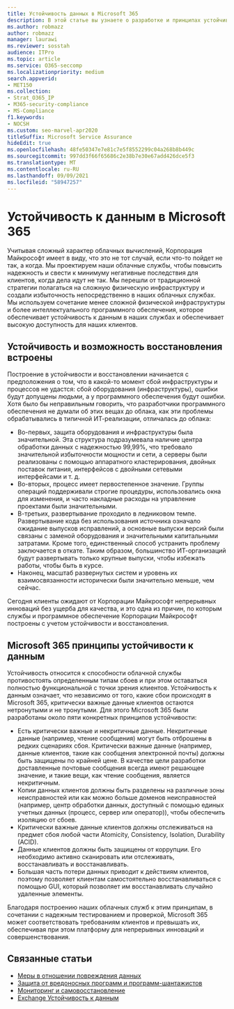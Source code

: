 ```yaml
---
title: Устойчивость данных в Microsoft 365
description: В этой статье вы узнаете о разработке и принципах устойчивости и восстановления данных в Microsoft 365.
ms.author: robmazz
author: robmazz
manager: laurawi
ms.reviewer: sosstah
audience: ITPro
ms.topic: article
ms.service: O365-seccomp
ms.localizationpriority: medium
search.appverid:
- MET150
ms.collection:
- Strat_O365_IP
- M365-security-compliance
- MS-Compliance
f1.keywords:
- NOCSH
ms.custom: seo-marvel-apr2020
titleSuffix: Microsoft Service Assurance
hideEdit: true
ms.openlocfilehash: 48fe50347e7e81c7e5f8552299c04a268b8b449c
ms.sourcegitcommit: 997dd3f66f65686c2e38b7e30e67add426dce5f3
ms.translationtype: MT
ms.contentlocale: ru-RU
ms.lasthandoff: 09/09/2021
ms.locfileid: "58947257"
---
```

# <a name="data-resiliency-in-microsoft-365"></a>Устойчивость к данным в Microsoft 365

Учитывая сложный характер облачных вычислений, Корпорация Майкрософт имеет в виду, что это не тот случай, если что-то пойдет не так, а когда. Мы проектируем наши облачные службы, чтобы повысить надежность и свести к минимуму негативные последствия для клиентов, когда дела идут не так. Мы перешли от традиционной стратегии полагаться на сложную физическую инфраструктуру и создали избыточность непосредственно в наших облачных службах. Мы используем сочетание менее сложной физической инфраструктуры и более интеллектуального программного обеспечения, которое обеспечивает устойчивость к данным в наших службах и обеспечивает высокую доступность для наших клиентов.

## <a name="resiliency-and-recoverability-are-built-in"></a>Устойчивость и возможность восстановления встроены

Построение в устойчивости и восстановлении начинается с предположения о том, что в какой-то момент сбой инфраструктуры и процессов не удастся: сбой оборудования (инфраструктуры), ошибки будут допущены людьми, а у программного обеспечения будут ошибки. Хотя было бы неправильным говорить, что разработчики программного обеспечения не думали об этих вещах до облака, как эти проблемы обрабатывались в типичной ИТ-реализации, отличалась до облака:

- Во-первых, защита оборудования и инфраструктуры была значительной. Эта структура подразумевала наличие центра обработки данных с надежностью 99,99%, что требовало значительной избыточности мощности и сети, а серверы были реализованы с помощью аппаратного кластерирования, двойных поставок питания, интерфейсов с двойными сетевыми интерфейсами и т. д.
- Во-вторых, процесс имеет первостепенное значение. Группы операций поддерживали строгие процедуры, использовались окна для изменения, и часто накладные расходы на управление проектами были значительными.
- В-третьих, развертывание проходило в ледниковом темпе. Развертывание кода без использования источника означало ожидание выпусков исправлений, а основные выпуски версий были связаны с заменой оборудования и значительными капитальными затратами. Кроме того, единственный способ устранить проблему заключается в откате. Таким образом, большинство ИТ-организаций будут развертывать только крупные выпуски, чтобы избежать работы, чтобы быть в курсе.
- Наконец, масштаб развернутых систем и уровень их взаимосвязанности исторически были значительно меньше, чем сейчас.

Сегодня клиенты ожидают от Корпорации Майкрософт непрерывных инноваций без ущерба для качества, и это одна из причин, по которым службы и программное обеспечение Корпорации Майкрософт построены с учетом устойчивости и восстановления.

## <a name="microsoft-365-data-resiliency-principles"></a>Microsoft 365 принципы устойчивости к данным

Устойчивость относится к способности облачной службы противостоять определенным типам сбоев и при этом оставаться полностью функциональной с точки зрения клиентов. Устойчивость к данным означает, что независимо от того, какие сбои происходят в Microsoft 365, критически важные данные клиентов остаются нетронутыми и не тронутыми. Для этого Microsoft 365 были разработаны около пяти конкретных принципов устойчивости:

- Есть критически важные и некритичные данные. Некритичные данные (например, чтение сообщения) могут быть отброшены в редких сценариях сбоя. Критически важные данные (например, данные клиентов, такие как сообщения электронной почты) должны быть защищены по крайней цене. В качестве цели разработки доставленные почтовые сообщения всегда имеют решающее значение, и такие вещи, как чтение сообщения, является некритичным.
- Копии данных клиентов должны быть разделены на различные зоны неисправностей или как можно больше доменов неисправностей (например, центр обработки данных, доступный с помощью единых учетных данных (процесс, сервер или оператор)), чтобы обеспечить изоляцию от сбоев. 
- Критически важные данные клиентов должны отслеживаться на предмет сбоя любой части Atomicity, Consistency, Isolation, Durability (ACID).
- Данные клиентов должны быть защищены от коррупции. Его необходимо активно сканировать или отслеживать, восстанавливать и восстанавливать.
- Большая часть потери данных приводит к действиям клиентов, поэтому позволяет клиентам самостоятельно восстанавливаться с помощью GUI, который позволяет им восстанавливать случайно удаленные элементы.

Благодаря построению наших облачных служб к этим принципам, в сочетании с надежным тестированием и проверкой, Microsoft 365 может соответствовать требованиям клиентов и превышать их, обеспечивая при этом платформу для непрерывных инноваций и совершенствования.

## <a name="related-articles"></a>Связанные статьи

- [Меры в отношении повреждения данных](assurance-dealing-with-data-corruption.md)
- [Защита от вредоносных программ и программ-шантажистов](assurance-malware-and-ransomware-protection.md)
- [Мониторинг и самовосстановление](assurance-monitoring-and-self-healing.md)
- [Exchange Устойчивость к данным](assurance-exchange-data-resiliency.md)
